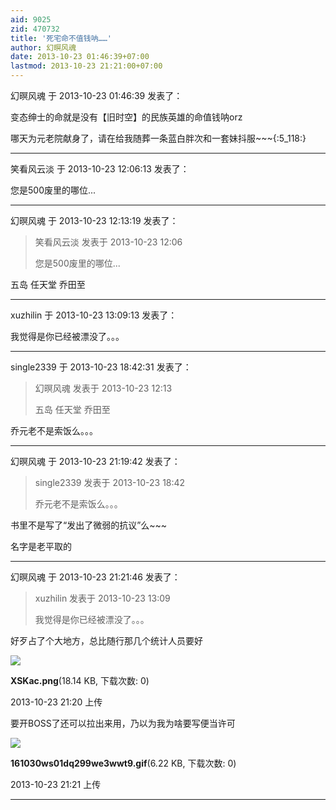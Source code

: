 ```yaml
---
aid: 9025
zid: 470732
title: '死宅命不值钱呐……'
author: 幻暝风魂
date: 2013-10-23 01:46:39+07:00
lastmod: 2013-10-23 21:21:00+07:00
---
```


幻暝风魂 于 2013-10-23 01:46:39 发表了：

变态绅士的命就是没有【旧时空】的民族英雄的命值钱呐orz

哪天为元老院献身了，请在给我随葬一条蓝白胖次和一套妹抖服~~~{:5\_118:}

---------

笑看风云淡 于 2013-10-23 12:06:13 发表了：

您是500废里的哪位...

---------

幻暝风魂 于 2013-10-23 12:13:19 发表了：

> 笑看风云淡 发表于 2013-10-23 12:06
> 
> 您是500废里的哪位...



五岛 任天堂 乔田至

---------

xuzhilin 于 2013-10-23 13:09:13 发表了：

我觉得是你已经被漂没了。。。

---------

single2339 于 2013-10-23 18:42:31 发表了：

> 幻暝风魂 发表于 2013-10-23 12:13
> 
> 五岛 任天堂 乔田至



乔元老不是索饭么。。。

---------

幻暝风魂 于 2013-10-23 21:19:42 发表了：

> single2339 发表于 2013-10-23 18:42
> 
> 乔元老不是索饭么。。。



书里不是写了“发出了微弱的抗议”么~~~

名字是老平取的

---------

幻暝风魂 于 2013-10-23 21:21:46 发表了：

> xuzhilin 发表于 2013-10-23 13:09
> 
> 我觉得是你已经被漂没了。。。



好歹占了个大地方，总比随行那几个统计人员要好

![](https://cdn.jsdelivr.net/gh/lzjluzijie/beichao@main/img/212052nedadz2raun2tden.png)



**XSKac.png**(18.14 KB, 下载次数: 0)



2013-10-23 21:20 上传



要开BOSS了还可以拉出来用，乃以为我为啥要写便当许可

![](https://cdn.jsdelivr.net/gh/lzjluzijie/beichao@main/img/212141w8o9wr2fvb0l7o22.gif)



**161030ws01dq299we3wwt9.gif**(6.22 KB, 下载次数: 0)



2013-10-23 21:21 上传

---------

